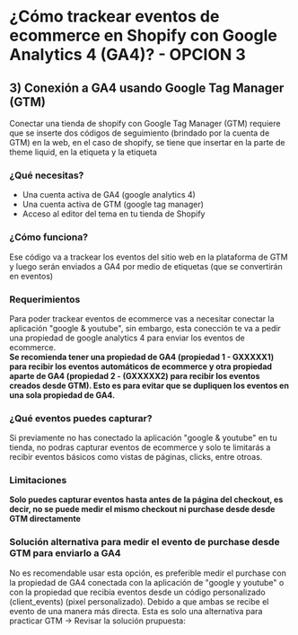 # ¿Cómo trackear eventos de ecommerce en Shopify con Google Analytics 4 (GA4)? - OPCION 3

## 3) Conexión a GA4 usando Google Tag Manager (GTM)


Conectar una tienda de shopify con Google Tag Manager (GTM) requiere que se inserte dos códigos de seguimiento (brindado por la cuenta de GTM) en la web, en el caso de shopify, se tiene que insertar en la parte de theme liquid, en la etiqueta <head> y la etiqueta <body>


### ¿Qué necesitas?
- Una cuenta activa de GA4 (google analytics 4)
- Una cuenta activa de GTM (google tag manager)
- Acceso al editor del tema en tu tienda de Shopify

### ¿Cómo funciona?
Ese código va a trackear los eventos del sitio web en la plataforma de GTM y luego serán enviados a GA4 por medio de etiquetas (que se convertirán en eventos)

### Requerimientos
Para poder trackear eventos de ecommerce vas a necesitar conectar la aplicación "google & youtube", sin embargo, esta conección te va a pedir una propiedad de google analytics 4 para enviar los eventos de ecommerce.   
**Se recomienda tener una propiedad de GA4 (propiedad 1 - GXXXXX1) para recibir los eventos automáticos de ecommerce y otra propiedad aparte de GA4 (propiedad 2 - (GXXXXX2) para recibir los eventos creados desde GTM). Esto es para evitar que se dupliquen los eventos en una sola propiedad de GA4.**


### ¿Qué eventos puedes capturar?
Si previamente no has conectado la aplicación "google & youtube" en tu tienda, no podras capturar eventos de ecommerce y solo te limitarás a recibir eventos básicos como vistas de páginas, clicks, entre otroas.


### Limitaciones
**Solo puedes capturar eventos hasta antes de la página del checkout, es decir, no se puede medir el mismo checkout ni purchase desde desde GTM directamente**


### Solución alternativa para medir el evento de purchase desde GTM para enviarlo a GA4
No es recomendable usar esta opción, es preferible medir el purchase con la propiedad de GA4 conectada con la aplicación de "google y youtube" o con la propiedad que recibía eventos desde un código personalizado (client_events) (pixel personalizado). Debido a que ambas se recibe el evento de una manera más directa.
Esta es solo una alternativa para practicar GTM -> Revisar la solución prupuesta:

